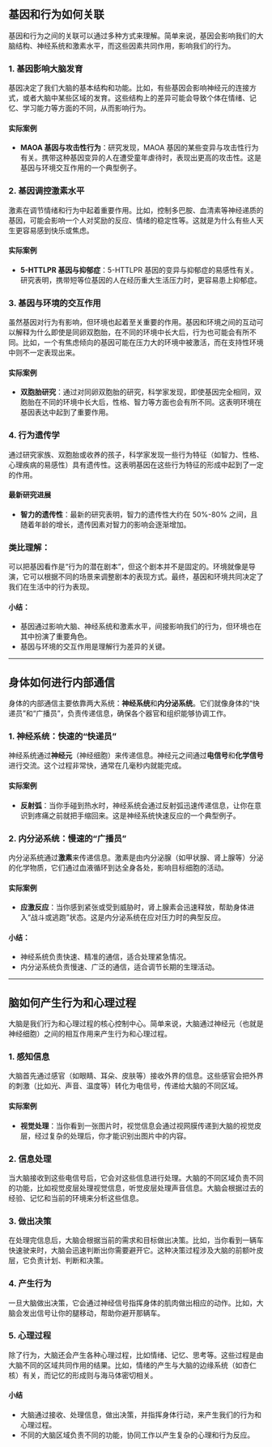 ## 基因和行为如何关联

基因和行为之间的关联可以通过多种方式来理解。简单来说，基因会影响我们的大脑结构、神经系统和激素水平，而这些因素共同作用，影响我们的行为。

### 1. **基因影响大脑发育**

基因决定了我们大脑的基本结构和功能。比如，有些基因会影响神经元的连接方式，或者大脑中某些区域的发育。这些结构上的差异可能会导致个体在情绪、记忆、学习能力等方面的不同，从而影响行为。

#### 实际案例

- **MAOA 基因与攻击性行为**：研究发现，MAOA 基因的某些变异与攻击性行为有关。携带这种基因变异的人在遭受童年虐待时，表现出更高的攻击性。这是基因与环境交互作用的一个典型例子。

### 2. **基因调控激素水平**

激素在调节情绪和行为中起着重要作用。比如，控制多巴胺、血清素等神经递质的基因，可能会影响一个人对奖励的反应、情绪的稳定性等。这就是为什么有些人天生更容易感到快乐或焦虑。

#### 实际案例

- **5-HTTLPR 基因与抑郁症**：5-HTTLPR 基因的变异与抑郁症的易感性有关。研究表明，携带短等位基因的人在经历重大生活压力时，更容易患上抑郁症。

### 3. **基因与环境的交互作用**

虽然基因对行为有影响，但环境也起着至关重要的作用。基因和环境之间的互动可以解释为什么即使是同卵双胞胎，在不同的环境中长大后，行为也可能会有所不同。比如，一个有焦虑倾向的基因可能在压力大的环境中被激活，而在支持性环境中则不一定表现出来。

#### 实际案例

- **双胞胎研究**：通过对同卵双胞胎的研究，科学家发现，即使基因完全相同，双胞胎在不同的环境中长大后，性格、智力等方面也会有所不同。这表明环境在基因表达中起到了重要作用。

### 4. **行为遗传学**

通过研究家族、双胞胎或收养的孩子，科学家发现一些行为特征（如智力、性格、心理疾病的易感性）具有遗传性。这表明基因在这些行为特征的形成中起到了一定的作用。

#### 最新研究进展

- **智力的遗传性**：最新的研究表明，智力的遗传性大约在 50%-80% 之间，且随着年龄的增长，遗传因素对智力的影响会逐渐增加。

### 类比理解：

可以把基因看作是“行为的潜在剧本”，但这个剧本并不是固定的。环境就像是导演，它可以根据不同的场景来调整剧本的表现方式。最终，基因和环境共同决定了我们在生活中的行为表现。

#### 小结：

- 基因通过影响大脑、神经系统和激素水平，间接影响我们的行为，但环境也在其中扮演了重要角色。
- 基因与环境的交互作用是理解行为差异的关键。

---

## 身体如何进行内部通信

身体的内部通信主要依靠两大系统：**神经系统**和**内分泌系统**。它们就像身体的“快递员”和“广播员”，负责传递信息，确保各个器官和组织能够协调工作。

### 1. 神经系统：快速的“快递员”

神经系统通过**神经元**（神经细胞）来传递信息。神经元之间通过**电信号**和**化学信号**进行交流。这个过程非常快，通常在几毫秒内就能完成。

#### 实际案例

- **反射弧**：当你手碰到热水时，神经系统会通过反射弧迅速传递信息，让你在意识到疼痛之前就把手缩回来。这是神经系统快速反应的一个典型例子。

### 2. 内分泌系统：慢速的“广播员”

内分泌系统通过**激素**来传递信息。激素是由内分泌腺（如甲状腺、肾上腺等）分泌的化学物质，它们通过血液循环到达全身各处，影响目标细胞的活动。

#### 实际案例

- **应激反应**：当你感到紧张或受到威胁时，肾上腺素会迅速释放，帮助身体进入“战斗或逃跑”状态。这是内分泌系统在应对压力时的典型反应。

#### 小结：

- 神经系统负责快速、精准的通信，适合处理紧急情况。
- 内分泌系统负责慢速、广泛的通信，适合调节长期的生理活动。

---

## 脑如何产生行为和心理过程

大脑是我们行为和心理过程的核心控制中心。简单来说，大脑通过神经元（也就是神经细胞）之间的相互作用来产生行为和心理过程。

### 1. **感知信息**

大脑首先通过感官（如眼睛、耳朵、皮肤等）接收外界的信息。这些感官会把外界的刺激（比如光、声音、温度等）转化为电信号，传递给大脑的不同区域。

#### 实际案例

- **视觉处理**：当你看到一张图片时，视觉信息会通过视网膜传递到大脑的视觉皮层，经过复杂的处理后，你才能识别出图片中的内容。

### 2. **信息处理**

当大脑接收到这些电信号后，它会对这些信息进行处理。大脑的不同区域负责不同的功能，比如视觉皮层处理视觉信息，听觉皮层处理声音信息。大脑会根据过去的经验、记忆和当前的环境来分析这些信息。

### 3. **做出决策**

在处理完信息后，大脑会根据当前的需求和目标做出决策。比如，当你看到一辆车快速驶来时，大脑会迅速判断出你需要避开它。这种决策过程涉及大脑的前额叶皮层，它负责计划、判断和决策。

### 4. **产生行为**

一旦大脑做出决策，它会通过神经信号指挥身体的肌肉做出相应的动作。比如，大脑会发出信号让你的腿移动，帮助你避开那辆车。

### 5. **心理过程**

除了行为，大脑还会产生各种心理过程，比如情绪、记忆、思考等。这些过程是由大脑不同的区域共同作用的结果。比如，情绪的产生与大脑的边缘系统（如杏仁核）有关，而记忆的形成则与海马体密切相关。

#### 小结

- 大脑通过接收、处理信息，做出决策，并指挥身体行动，来产生我们的行为和心理过程。
- 不同的大脑区域负责不同的功能，协同工作以产生复杂的心理和行为反应。
